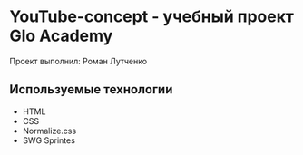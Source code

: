 ﻿# YouTube-concept - учебный проект Glo Academy
Проект выполнил: Роман Лутченко

## Используемые технологии
- HTML
- CSS
- Normalize.css
- SWG Sprintes
